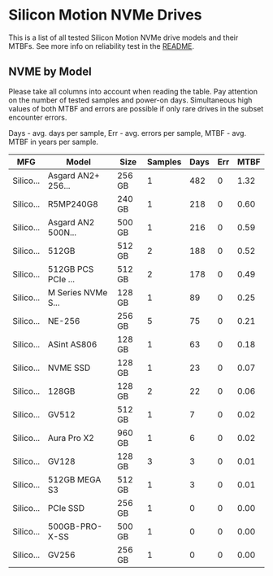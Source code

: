 Silicon Motion NVMe Drives
==========================

This is a list of all tested Silicon Motion NVMe drive models and their MTBFs. See more
info on reliability test in the [README](https://github.com/bsdhw/SMART).

NVME by Model
------------

Please take all columns into account when reading the table. Pay attention on the
number of tested samples and power-on days. Simultaneous high values of both MTBF
and errors are possible if only rare drives in the subset encounter errors.

Days - avg. days per sample,
Err  - avg. errors per sample,
MTBF - avg. MTBF in years per sample.

| MFG       | Model              | Size   | Samples | Days  | Err   | MTBF |
|-----------|--------------------|--------|---------|-------|-------|------|
| Silico... | Asgard AN2+ 256... | 256 GB | 1       | 482   | 0     | 1.32   |
| Silico... | R5MP240G8          | 240 GB | 1       | 218   | 0     | 0.60   |
| Silico... | Asgard AN2 500N... | 500 GB | 1       | 216   | 0     | 0.59   |
| Silico... | 512GB              | 512 GB | 2       | 188   | 0     | 0.52   |
| Silico... | 512GB PCS PCIe ... | 512 GB | 2       | 178   | 0     | 0.49   |
| Silico... | M Series NVMe S... | 128 GB | 1       | 89    | 0     | 0.25   |
| Silico... | NE-256             | 256 GB | 5       | 75    | 0     | 0.21   |
| Silico... | ASint AS806        | 128 GB | 1       | 63    | 0     | 0.18   |
| Silico... | NVME SSD           | 128 GB | 1       | 23    | 0     | 0.07   |
| Silico... | 128GB              | 128 GB | 2       | 22    | 0     | 0.06   |
| Silico... | GV512              | 512 GB | 1       | 7     | 0     | 0.02   |
| Silico... | Aura Pro X2        | 960 GB | 1       | 6     | 0     | 0.02   |
| Silico... | GV128              | 128 GB | 3       | 3     | 0     | 0.01   |
| Silico... | 512GB MEGA S3      | 512 GB | 1       | 3     | 0     | 0.01   |
| Silico... | PCIe SSD           | 256 GB | 1       | 0     | 0     | 0.00   |
| Silico... | 500GB-PRO-X-SS     | 500 GB | 1       | 0     | 0     | 0.00   |
| Silico... | GV256              | 256 GB | 1       | 0     | 0     | 0.00   |
